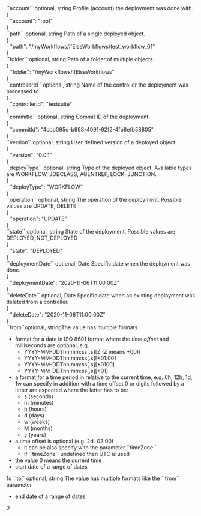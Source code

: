 <tr>
<td>``account``</td>
<td>optional, string</td>
<td>Profile (account) the deployment was done with.</td>
<td>
  <div>{</div>
  <div style="padding-left:10px;">"account": "root"</div>
  <div>}</div>
</td>
<td></td>
</tr>
<tr>
<td>``path``</td>
<td>optional, string</td>
<td>Path of a single deployed object.</td>
<td>
  <div>{</div>
  <div style="padding-left:10px;">"path": "/myWorkflows/ifElseWorkflows/test_workflow_01"</div>
  <div>}</div>
</td>
<td></td>
</tr>
<tr>
<td>``folder``</td>
<td>optional, string</td>
<td>Path of a folder of multiple objects.</td>
<td>
  <div>{</div>
  <div style="padding-left:10px;">"folder": "/myWorkflows/ifElseWorkflows"</div>
  <div>}</div>
</td>
<td></td>
</tr>
<tr>
<td>``controllerId``</td>
<td>optional, string</td>
<td>Name of the controller the deployment was processed to.</td>
<td>
  <div>{</div>
  <div style="padding-left:10px;">"controllerId": "testsuite"</div>
  <div>}</div>
</td>
<td></td>
</tr>
<tr>
<td>``commitId``</td>
<td>optional, string</td>
<td>Commit ID of the deployment.</td>
<td>
  <div>{</div>
  <div style="padding-left:10px;">"commitId": "4cbb095d-b998-4091-92f2-4fb8efb58805"</div>
  <div>}</div>
</td>
<td></td>
</tr>
<tr>
<td>``version``</td>
<td>optional, string</td>
<td>User defined version of a deployed object.</td>
<td>
  <div>{</div>
  <div style="padding-left:10px;">"version": "0.0.1"</div>
  <div>}</div>
</td>
<td></td>
</tr>
<tr>
<td>``deployType``</td>
<td>optional, string</td>
<td>Type of the deployed object. Available types are WORKFLOW, JOBCLASS, AGENTREF, LOCK, JUNCTION.</td>
<td>
  <div>{</div>
  <div style="padding-left:10px;">"deployType": "WORKFLOW"</div>
  <div>}</div>
</td>
<td></td>
</tr>
<tr>
<td>``operation``</td>
<td>optional, string</td>
<td>The operation of the deployment. Possible values are UPDATE, DELETE.</td>
<td>
  <div>{</div>
  <div style="padding-left:10px;">"operation": "UPDATE"</div>
  <div>}</div>
</td>
<td></td>
</tr>
<tr>
<td>``state``</td>
<td>optional, string</td>
<td>State of the deployment. Possible values are DEPLOYED, NOT_DEPLOYED</td>
<td>
  <div>{</div>
  <div style="padding-left:10px;">"state": "DEPLOYED"</div>
  <div>}</div>
</td>
<td></td>
</tr>
<tr>
<td>``deploymentDate``</td>
<td>optional, Date</td>
<td>Specific date when the deployment was done.</td>
<td>
  <div>{</div>
  <div style="padding-left:10px;">"deploymentDate": "2020-11-06T11:00:00Z"</div>
  <div>}</div>
</td>
<td></td>
</tr>
<tr>
<td>``deleteDate``</td>
<td>optional, Date</td>
<td>Specific date when an existing deployment was deleted from a controller.</td>
<td>
  <div>{</div>
  <div style="padding-left:10px;">"deleteDate": "2020-11-06T11:00:00Z"</div>
  <div>}</div>
</td>
<td></td>
</tr>
<tr><td>``from``</td><td>optional, string</td><td>The value has multiple formats
<ul>
<li>format for a date in ISO 8601 format where the <i>time offset</i> and milliseconds are optional, e.g.
  <ul>
    <li>YYYY-MM-DDThh:mm:ss[.s][Z (Z means +00)]</li>
    <li>YYYY-MM-DDThh:mm:ss[.s][+01:00]</li>
    <li>YYYY-MM-DDThh:mm:ss[.s][+0100]</li>
    <li>YYYY-MM-DDThh:mm:ss[.s][+01]</li>
  </ul>
</li>
<li>a format for a time period in relative to the current time, e.g. 6h, 12h, 1d, 1w can specify in addition with a time offset 0 or digits followed by a letter are expected where the letter has to be:
  <ul>
    <li>s (seconds)</li>
    <li>m (minutes)</li>
    <li>h (hours)</li>
    <li>d (days)</li>
    <li>w (weeks)</li>
    <li>M (months)</li>
    <li>y (years)</li>
  </ul>
</li>
<li>a time offset is optional (e.g. 2d+02:00)
  <ul>
    <li>it can be also specify with the parameter ``timeZone``</li>
    <li>if ``timeZone`` undefined then UTC is used</li>
  </ul>
</li>
<li>the value 0 means the current time</li>
<li>start date of a range of dates</li>
</ul>
</td><td>1d</td><td></td>
</tr>
<tr>
<td>``to``</td>
<td>optional, string</td>
<td>The value has multiple formats like the ``from`` parameter
  <ul>
    <li>end date of a range of dates</li>
  </ul>
</td>
<td>0</td>
<td></td>
</tr>